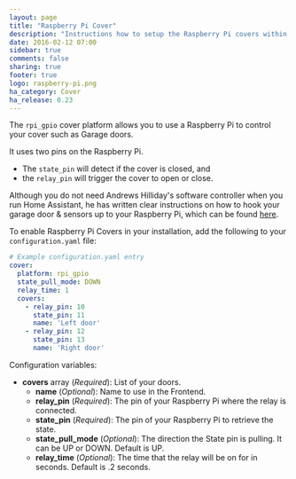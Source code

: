 ```yaml
---
layout: page
title: "Raspberry Pi Cover"
description: "Instructions how to setup the Raspberry Pi covers within Home Assistant."
date: 2016-02-12 07:00
sidebar: true
comments: false
sharing: true
footer: true
logo: raspberry-pi.png
ha_category: Cover
ha_release: 0.23
---
```


The `rpi_gpio` cover platform allows you to use a Raspberry Pi to control your cover such as Garage doors.

It uses two pins on the Raspberry Pi. 
- The `state_pin` will detect if the cover is closed, and
- the `relay_pin` will trigger the cover to open or close.

Although you do not need Andrews Hilliday's software controller when you run Home Assistant, he has written clear instructions on how to hook your garage door & sensors up to your Raspberry Pi, which can be found [here](https://github.com/andrewshilliday/garage-door-controller#hardware-setup).

To enable Raspberry Pi Covers in your installation, add the following to your `configuration.yaml` file:

```yaml
# Example configuration.yaml entry
cover:
  platform: rpi_gpio
  state_pull_mode: DOWN
  relay_time: 1
  covers:
    - relay_pin: 10
      state_pin: 11
      name: 'Left door'
    - relay_pin: 12
      state_pin: 13
      name: 'Right door'
```

Configuration variables:

- **covers** array (*Required*): List of your doors.
  - **name** (*Optional*): Name to use in the Frontend.
  - **relay_pin** (*Required*): The pin of your Raspberry Pi where the relay is connected.
  - **state_pin** (*Required*): The pin of your Raspberry Pi to retrieve the state.
  - **state_pull_mode** (*Optional*): The direction the State pin is pulling. It can be UP or DOWN. Default is UP.
  - **relay_time** (*Optional*): The time that the relay will be on for in seconds. Default is .2 seconds.


